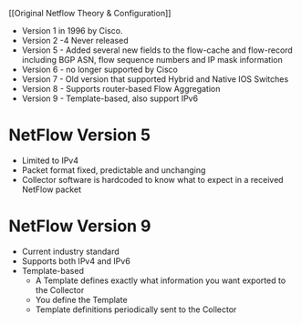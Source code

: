 [[Original Netflow Theory & Configuration]]
- Version 1 in 1996 by Cisco.
- Version 2 -4  Never released
- Version 5 - Added several new fields to the flow-cache and flow-record including BGP ASN, flow sequence numbers and IP mask information
- Version 6 - no longer supported by Cisco
- Version 7 - Old version that supported Hybrid and Native IOS Switches
- Version 8 - Supports router-based Flow Aggregation
- Version 9 - Template-based, also support IPv6
# NetFlow Version 5
- Limited to IPv4
- Packet format fixed, predictable and unchanging
- Collector software is hardcoded to know what to expect in a received NetFlow packet
# NetFlow Version 9
- Current industry standard
- Supports both IPv4 and IPv6
- Template-based
	- A Template defines exactly what information you want exported to the Collector
	- You define the Template
	- Template definitions periodically sent to the Collector